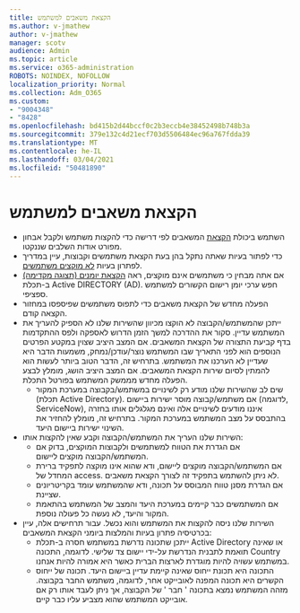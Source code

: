 ```yaml
---
title: הקצאת משאבים למשתמש
ms.author: v-jmathew
author: v-jmathew
manager: scotv
audience: Admin
ms.topic: article
ms.service: o365-administration
ROBOTS: NOINDEX, NOFOLLOW
localization_priority: Normal
ms.collection: Adm_O365
ms.custom:
- "9004348"
- "8428"
ms.openlocfilehash: bd415b2d44bccf0c2b3eccb4e38452498b748b3a
ms.sourcegitcommit: 379e132c4d21ecf703d5506484ec96a767fdda39
ms.translationtype: MT
ms.contentlocale: he-IL
ms.lasthandoff: 03/04/2021
ms.locfileid: "50481890"
---
```

# <a name="user-provisioning"></a>הקצאת משאבים למשתמש

- השתמש ביכולת [הקצאת](https://docs.microsoft.com/azure/active-directory/app-provisioning/provision-on-demand) המשאבים לפי דרישה כדי להקצות משתמש ולקבל אבחון מפורט אודות השלבים שננקטו.
- כדי לפתור בעיות שאתה נתקל בהן בעת הקצאת משתמשים וקבוצות, עיין במדריך לפתרון בעיות [לא מוקצים משתמשים](https://docs.microsoft.com/azure/active-directory/app-provisioning/application-provisioning-config-problem-no-users-provisioned).
- אם אתה מבחין כי משתמשים אינם מוקצים, ראה [הקצאת יומנים (תצוגה מקדימה)](https://docs.microsoft.com/azure/active-directory/reports-monitoring/concept-provisioning-logs) ב-תכלת Active DIRECTORY (AD). חפש ערכי יומן רישום הקשורים למשתמש ספציפי.
- הפעלה מחדש של הקצאת משאבים כדי לתפוס משתמשים שפיספסו במחזור הקצאה קודם.
- ייתכן שהמשתמש/הקבוצה לא הוקצו מכיוון שהשירות שלנו לא הספיק להעריך את המשתמש עדיין. סקור את ההדרכה למשך הזמן הדרוש לאספקה ולפס ההתקדמות בדף קביעת התצורה של הקצאת המשאבים. אם המצב היציב שצוין במקטע הפרטים הנוספים הוא לפני התאריך שבו המשתמש נוצר/עודכן/נמחק, משמעות הדבר היא שעדיין לא הערכנו את המשתמש. בתרחיש זה, הדבר הטוב ביותר לעשות הוא להמתין לסיום שירות הקצאת המשאבים. אם המצב היציב הושג, מומלץ לבצע הפעלה מחדש מממשק המשתמש בפורטל התכלת.
  - שים לב שהשירות שלנו מודע רק לשינויים במשתמש/בקבוצה במערכת המקור (תכלת Active Directory). אם משתמש/קבוצה מוסר ישירות ביישום (לדוגמה, ServiceNow), איננו מודעים לשינויים אלה ואינם מגלגלים אותו בחזרה בהתבסס על מצב המשתמש במערכת המקור. בתרחיש זה, מומלץ להחזיר את השינוי ישירות ביישום היעד.
- השירות שלנו העריך את המשתמש/הקבוצה וקבע שאין להקצות אותו:
  - אם הגדרת את הטווח למשתמשים ולקבוצות המוקצים, בדוק אם המשתמש/הקבוצה מוקצים ליישום.
  - אם המשתמש/הקבוצה מוקצים ליישום, ודא שהוא אינו מוקצה לתפקיד ברירת המחדל של access. לא ניתן להשתמש בתפקיד זה לצורך הקצאת משאבים.
  - אם הגדרת מסנן טווח המבוסס על תכונה, ודא שהמשתמש עומד בקריטריונים שציינת.
  - אם המשתמשים כבר קיימים במערכת היעד והמצב של המשתמש בהתאמת המקור והיעד, לא נעשה כל פעולה נוספת.
- השירות שלנו ניסה להקצות את המשתמש והוא נכשל. עבור תרחישים אלה, עיין בכרטיסיה פתרון בעיות והמלצות ביומני הקצאת המשאבים:
  - ייתכן שתכונה נדרשת במשתמש חסרה ב-תכלת Active Directory או שאינה תואמת לתבנית הנדרשת על-ידי יישום צד שלישי. לדוגמה, התכונה Country במשתמש עשויה להיות מוגדרת לארצות הברית כאשר היא אמורה להיות אנחנו.
  - התכונה היא תכונת ייחוס שאינה קיימת עדיין ביישום היעד. תכונה של ייחוס הקשרים היא תכונה המפנה לאובייקט אחר, לדוגמה, משתמש החבר בקבוצה. מזהה המשתמש נמצא בתכונה ' חבר ' של הקבוצה, אך ניתן לעבד אותו רק אם אובייקט המשתמש שהוא מצביע עליו כבר קיים.

